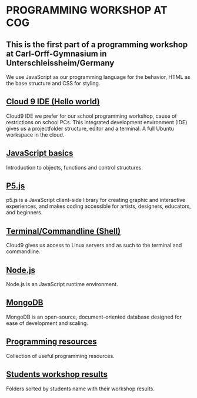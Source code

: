 # PROGRAMMING WORKSHOP AT COG

## This is the first part of a programming workshop at Carl-Orff-Gymnasium in Unterschleissheim/Germany

We use JavaScript as our programming language for the behavior,
HTML as the base structure and CSS for styling.

## [Cloud 9 IDE (Hello world)](https://github.com/Goyapa/COG-01/blob/master/hello-world/README-setup-C9.md)
Cloud9 IDE we prefer for our school programming workshop, cause of restrictions on school PCs.
This integrated development environment (IDE) gives us a projectfolder structure, editor and a terminal.
A full Ubuntu workspace in the cloud.

## [JavaScript basics](https://github.com/Goyapa/COG-01/tree/master/javascript-basics)
Introduction to objects, functions and control structures.

## [P5.js](https://github.com/Goyapa/COG-01/tree/master/p5js)
p5.js is a JavaScript client-side library for creating graphic and interactive experiences,
and makes coding accessible for artists, designers, educators, and beginners.

## [Terminal/Commandline (Shell)](https://github.com/Goyapa/COG-01/blob/master/commandline/README-commandline-overview.md)
Cloud9 gives us access to Linux servers and as such to the terminal and commandline.

## [Node.js](https://github.com/Goyapa/COG-01/tree/master/nodejs)
Node.js is an JavaScript runtime environment.

## [MongoDB](https://github.com/Goyapa/COG-01/tree/master/mongoDB)
MongoDB is an open-source, document-oriented database designed for ease of development and scaling.

## [Programming resources](https://github.com/Goyapa/COG-01/tree/master/programming-resources)
Collection of useful programming resources.

## [Students workshop results](https://github.com/Goyapa/COG-01/tree/master/students-workshop-results)
Folders sorted by students name with their workshop results.